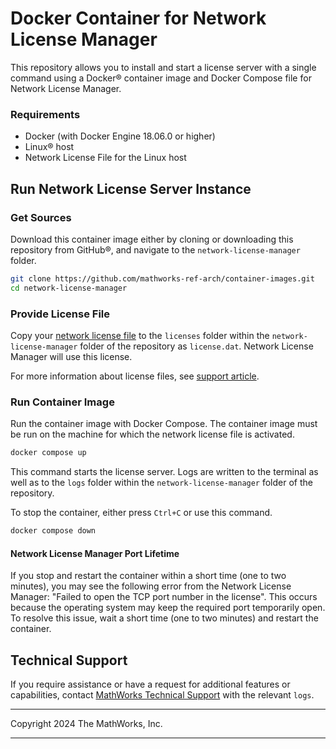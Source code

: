 # Docker Container for Network License Manager

This repository allows you to install and start a license server with a single command using a Docker&reg; container image and Docker Compose file for Network License Manager.

### Requirements
* Docker (with Docker Engine 18.06.0 or higher)
* Linux&reg; host
* Network License File for the Linux host

## Run Network License Server Instance

### Get Sources

Download this container image either by cloning or downloading this repository from GitHub&reg;,
and navigate to the `network-license-manager` folder.
```bash
git clone https://github.com/mathworks-ref-arch/container-images.git
cd network-license-manager
```

### Provide License File

Copy your [network license file](https://www.mathworks.com/help/install/ug/network-license-files.html) to the `licenses` folder within the `network-license-manager` folder of the repository as `license.dat`. Network License Manager will use this license.

For more information about license files, see [support article](https://www.mathworks.com/matlabcentral/answers/116637-what-are-the-differences-between-the-license-lic-license-dat-network-lic-and-license_info-xml-lic#answer_124791).

### Run Container Image

Run the container image with Docker Compose. The container image must be run on the machine for which the network license file is activated.
```bash
docker compose up
```

This command starts the license server. Logs are written to the terminal as well as to the `logs` folder within the `network-license-manager` folder of the repository.

To stop the container, either press `Ctrl+C` or use this command.
```bash
docker compose down
```

#### Network License Manager Port Lifetime

If you stop and restart the container within a short time (one to two minutes), you may see the following error from the Network License Manager: "Failed to open the TCP port number in the license". This occurs because the operating system may keep the required port temporarily open. To resolve this issue, wait a short time (one to two minutes) and restart the container.

## Technical Support
If you require assistance or have a request for additional features or capabilities, contact [MathWorks Technical Support](https://www.mathworks.com/support/contact_us.html) with the relevant `logs`.

----

Copyright 2024 The MathWorks, Inc.

----